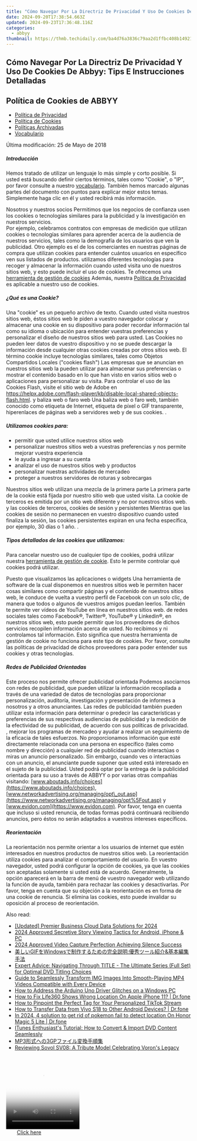 ```yaml
---
title: "Cómo Navegar Por La Directriz De Privacidad Y Uso De Cookies De Abbyy: Tips E Instrucciones Detalladas"
date: 2024-09-20T17:38:54.663Z
updated: 2024-09-23T17:36:48.116Z
categories:
  - abbyy
thumbnail: https://thmb.techidaily.com/ba4d76a3836c79aa2d1ffbc408b14921a58fa2b19ac7a8b8eb3ad2286e02cfeb.jpg
---
```


## Cómo Navegar Por La Directriz De Privacidad Y Uso De Cookies De Abbyy: Tips E Instrucciones Detalladas

## Política de Cookies de ABBYY

* [Política de Privacidad](https://tools.techidaily.com/abbyy/products/)
* [Política de Cookies](https://tools.techidaily.com/abbyy/products/)
* [Políticas Archivadas](https://tools.techidaily.com/abbyy/products/)
* [Vocabulario](https://tools.techidaily.com/abbyy/products/)

Última modificación: 25 de Mayo de 2018

##### Introducción

Hemos tratado de utilizar un lenguaje lo más simple y corto posible. Si usted está buscando definir ciertos términos, tales como "Cookie", o "IP", por favor consulte a nuestro [vocabulario](https://tools.techidaily.com/abbyy/products/). También hemos marcado algunas partes del documento con puntos para explicar mejor estos temas. Simplemente haga clic en él y usted recibirá más información.

Nosotros y nuestros socios Permitimos que los negocios de confianza usen los cookies o tecnologías similares para la publicidad y la investigación en nuestros servicios.   
Por ejemplo, celebramos contratos con empresas de medición que utilizan cookies o tecnologías similares para aprender acerca de la audiencia de nuestros servicios, tales como la demografía de los usuarios que ven la publicidad. Otro ejemplo es el de los comerciantes en nuestras páginas de compra que utilizan cookies para entender cuántos usuarios en específico ven sus listados de productos.  utilizamos diferentes tecnologías para recoger y almacenar la información cuando usted visita uno de nuestros sitios web, y esto puede incluir el uso de cookies. Te ofrecemos una [herramienta de gestión de cookies](https://tools.techidaily.com/abbyy/products/) Además, nuestra [Política de Privacidad](https://tools.techidaily.com/abbyy/products/) es aplicable a nuestro uso de cookies.

##### ¿Qué es una Cookie?

Una "cookie" es un pequeño archivo de texto. Cuando usted visita nuestros sitios web, éstos sitios web le piden a vuestro navegador colocar y almacenar una cookie en su dispositivo para poder recordar información tal como su idioma o ubicación para entender vuestras preferencias y personalizar el diseño de nuestros sitios web para usted. Las Cookies no pueden leer datos de vuestro dispositivo y no se puede descargar la información desde cualquier otras cookies creadas por otros sitios web. El término cookie incluye tecnologías similares, tales como Objetos Compartidos Locales ("cookies flash") Las empresas que se anuncian en nuestros sitios web la pueden utilizar para almacenar sus preferencias o mostrar el contenido basado en lo que han visto en varios sitios web o aplicaciones para personalizar su visita. Para controlar el uso de las Cookies Flash, visite el sitio web de Adobe en https://helpx.adobe.com/flash-player/kb/disable-local-shared-objects-flash.html.  y baliza web o faro web Una baliza web o faro web, también conocido como etiqueta de Internet, etiqueta de píxel o GIF transparente, hiperenlaces de páginas web a servidores web y de sus cookies. .

##### Utilizamos cookies para:

* permitir que usted utilice nuestros sitios web
* personalizar nuestros sitios web a vuestras preferencias y nos permite mejorar vuestra experiencia
* le ayuda a ingresar a su cuenta
* analizar el uso de nuestros sitios web y productos
* personalizar nuestras actividades de mercadeo
* proteger a nuestros servidores de roturas y sobrecargas

Nuestros sitios web utilizan una mezcla de la primera parte La primera parte de la cookie está fijada por nuestro sitio web que usted visita. La cookie de terceros es emitida por un sitio web diferente y no por nuestros sitios web.  y las cookies de terceros, cookies de sesión y persistentes Mientras que las cookies de sesión no permanecen en vuestro dispositivo cuando usted finaliza la sesión, las cookies persistentes expiran en una fecha específica, por ejemplo, 30 días o 1 año. .

##### Tipos detallados de las cookies que utilizamos:

Para cancelar nuestro uso de cualquier tipo de cookies, podrá utilizar nuestra [herramienta de gestión de cookie](https://tools.techidaily.com/abbyy/products/). Esto le permite controlar qué cookies podrá utilizar.

Puesto que visualizamos las aplicaciones o widgets Una herramienta de software de la cual disponemos en nuestros sitios web le permiten hacer cosas similares como compartir páginas y el contenido de nuestros sitios web, le conduce de vuelta a vuestro perfil de Facebook con un solo clic, de manera que todos o algunos de vuestros amigos puedan leerlos. También te permite ver vídeos de YouTube en línea en nuestros sitios web.  de redes sociales tales como Facebook®, Twitter®, YouTube® y Linkedin®, en nuestros sitios web, esto puede permitir que los proveedores de dichos servicios recopilen información acerca de usted. No recibimos y ni controlamos tal información. Esto significa que nuestra herramienta de gestión de cookie no funciona para este tipo de cookies. Por favor, consulte las políticas de privacidad de dichos proveedores para poder entender sus cookies y otras tecnologías.

##### Redes de Publicidad Orientadas

Este proceso nos permite ofrecer publicidad orientada Podemos asociarnos con redes de publicidad, que pueden utilizar la información recopilada a través de una variedad de datos de tecnologías para proporcionar personalización, auditoría, investigación y presentación de informes a nosotros y a otros anunciantes. Las redes de publicidad también pueden utilizar esta información para determinar o predecir las características y preferencias de sus respectivas audiencias de publicidad y la medición de la efectividad de su publicidad, de acuerdo con sus políticas de privacidad.  , mejorar los programas de mercadeo y ayudar a realizar un seguimiento de la eficacia de tales esfuerzos. No proporcionamos información que esté directamente relacionada con una persona en específico (tales como nombre y dirección) a cualquier red de publicidad cuando interactúas o miras un anuncio personalizado. Sin embargo, cuando ves o interactúas con un anuncio, el anunciante puede suponer que usted está interesado en el sujeto de la publicidad. Usted podrá optar por la entrega de la publicidad orientada para su uso a través de ABBYY o por varias otras compañías visitando: [www.aboutads.info/choices](https://www.aboutads.info/choices), [www.networkadvertising.org/managing/opt\_out.asp](https://www.networkadvertising.org/managing/opt%5Fout.asp) y [www.evidon.com](https://www.evidon.com). Por favor, tenga en cuenta que incluso si usted renuncia, de todas formas podrá continuará recibiendo anuncios, pero éstos no serán adaptados a vuestros intereses específicos.

##### Reorientación

La reorientación nos permite orientar a los usuarios de internet que estén interesados en nuestros productos de nuestros sitios web. La reorientación utiliza cookies para analizar el comportamiento del usuario. En vuestro navegador, usted podrá configurar la opción de cookies, ya que las cookies son aceptadas solamente si usted está de acuerdo. Generalmente, la opción aparecerá en la barra de menú de vuestro navegador web utilizando la función de ayuda, también para rechazar las cookies y desactivarlas. Por favor, tenga en cuenta que su objeción a la reorientación es en forma de una cookie de renuncia. Si elimina las cookies, esto puede invalidar su oposición al proceso de reorientación.

<ins class="adsbygoogle"
     style="display:block"
     data-ad-format="autorelaxed"
     data-ad-client="ca-pub-7571918770474297"
     data-ad-slot="1223367746"></ins>

<ins class="adsbygoogle"
     style="display:block"
     data-ad-client="ca-pub-7571918770474297"
     data-ad-slot="8358498916"
     data-ad-format="auto"
     data-full-width-responsive="true"></ins>

<span class="atpl-alsoreadstyle">Also read:</span>
<div><ul>
<li><a href="https://fox-boxes.techidaily.com/updated-premier-business-cloud-data-solutions-for-2024/"><u>[Updated] Premier Business Cloud Data Solutions for 2024</u></a></li>
<li><a href="https://instagram-videos.techidaily.com/2024-approved-secretive-story-viewing-tactics-for-android-iphone-and-pc/"><u>2024 Approved Secretive Story Viewing Tactics for Android, iPhone & PC</u></a></li>
<li><a href="https://remote-screen-capture.techidaily.com/2024-approved-video-capture-perfection-achieving-silence-success/"><u>2024 Approved Video Capture Perfection Achieving Silence Success</u></a></li>
<li><a href="https://solve-info.techidaily.com/gifwindowsand/"><u>美しいGIFをWindowsで制作するための完全説明:優秀ツール紹介&基本編集手法</u></a></li>
<li><a href="https://solve-info.techidaily.com/expert-advice-navigating-through-title-the-ultimate-series-full-set-for-optimal-dvd-titling-choices/"><u>Expert Advice: Navigating Through TITLE - The Ultimate Series (Full Set) for Optimal DVD Titling Choices</u></a></li>
<li><a href="https://solve-info.techidaily.com/guide-to-seamlessly-transform-img-images-into-smooth-playing-mp4-videos-compatible-with-every-device/"><u>Guide to Seamlessly Transform IMG Images Into Smooth-Playing MP4 Videos Compatible with Every Device</u></a></li>
<li><a href="https://hardware-help.techidaily.com/how-to-address-the-arduino-uno-driver-glitches-on-a-windows-pc/"><u>How to Address the Arduino Uno Driver Glitches on a Windows PC</u></a></li>
<li><a href="https://fake-location.techidaily.com/how-to-fix-life360-shows-wrong-location-on-apple-iphone-11-drfone-by-drfone-virtual-ios/"><u>How to Fix Life360 Shows Wrong Location On Apple iPhone 11? | Dr.fone</u></a></li>
<li><a href="https://tiktok-clips.techidaily.com/how-to-pinpoint-the-perfect-tag-for-your-personalized-tiktok-stream/"><u>How to Pinpoint the Perfect Tag for Your Personalized TikTok Stream</u></a></li>
<li><a href="https://android-transfer.techidaily.com/how-to-transfer-data-from-vivo-s18-to-other-android-devices-drfone-by-drfone-transfer-from-android-transfer-from-android/"><u>How to Transfer Data from Vivo S18 to Other Android Devices? | Dr.fone</u></a></li>
<li><a href="https://pokemon-go-android.techidaily.com/in-2024-4-solution-to-get-rid-of-pokemon-fail-to-detect-location-on-honor-magic-5-lite-drfone-by-drfone-virtual-android/"><u>In 2024, 4 solution to get rid of pokemon fail to detect location On Honor Magic 5 Lite | Dr.fone</u></a></li>
<li><a href="https://solve-info.techidaily.com/itunes-enthusiasts-tutorial-how-to-convert-and-import-dvd-content-seamlessly/"><u>ITunes Enthusiast's Tutorial: How to Convert & Import DVD Content Seamlessly</u></a></li>
<li><a href="https://solve-info.techidaily.com/mp33gp/"><u>MP3形式への3GPファイル変換手順集</u></a></li>
<li><a href="https://hardware-tips.techidaily.com/reviewing-sovol-sv08-a-tribute-model-celebrating-vorons-legacy/"><u>Reviewing Sovol SV08: A Tribute Model Celebrating Voron's Legacy</u></a></li>
</ul></div>

<!-- affiliate ads begin -->
<span id="1304648">
					<video width="200" height="200" style="cursor:pointer"
           poster="//a.impactradius-go.com/display-clicktoplayimage/1304648.png"
           onclick="if(!this.playClicked){this.play();this.setAttribute('controls',true);this.playClicked=true;}">
	   <source src="//a.impactradius-go.com/display-ad/15852-1304648">
	   <img src="//a.impactradius-go.com/display-clicktoplayimage/1304648.png" style="border: none; height: 100%; width: 100%; object-fit: contain">
	</video>
	<div style="width:125px;text-align:center"><a href="javascript:window.open(decodeURIComponent('https%3A%2F%2Fthefitville.pxf.io%2Fc%2F5597632%2F1304648%2F15852'), '_blank');void(0);">Click here</a></div>
</span>
<img height="0" width="0" src="https://imp.pxf.io/i/5597632/1304648/15852" style="position:absolute;visibility:hidden;" border="0" />
<!-- affiliate ads end -->

